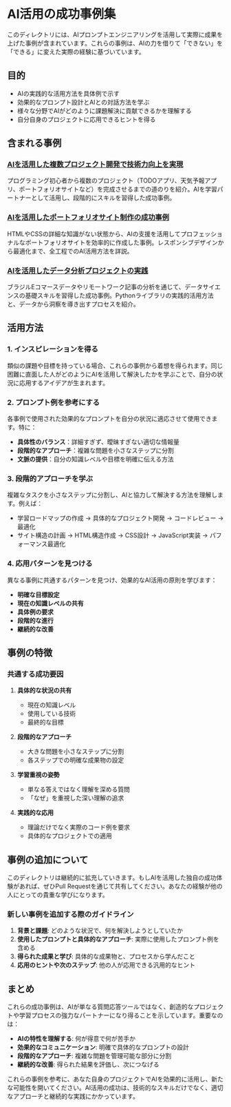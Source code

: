 # AI活用の成功事例集

このディレクトリには、AIプロンプトエンジニアリングを活用して実際に成果を上げた事例が含まれています。これらの事例は、AIの力を借りて「できない」を「できる」に変えた実際の経験に基づいています。

## 目的

- AIの実践的な活用方法を具体例で示す
- 効果的なプロンプト設計とAIとの対話方法を学ぶ
- 様々な分野でAIがどのように課題解決に貢献できるかを理解する
- 自分自身のプロジェクトに応用できるヒントを得る

## 含まれる事例

### [AIを活用した複数プロジェクト開発で技術力向上を実現](https://github.com/oka031/ai-prompt-library/blob/main/success-stories/practicing%20ai-powered%20data%20analysis%20projects.md)
プログラミング初心者から複数のプロジェクト（TODOアプリ、天気予報アプリ、ポートフォリオサイトなど）を完成させるまでの道のりを紹介。AIを学習パートナーとして活用し、段階的にスキルを習得した成功事例。

### [AIを活用したポートフォリオサイト制作の成功事例](https://github.com/oka031/ai-prompt-library/blob/main/success-stories/portfolio-creation-case-study.md)
HTMLやCSSの詳細な知識がない状態から、AIの支援を活用してプロフェッショナルなポートフォリオサイトを効率的に作成した事例。レスポンシブデザインから最適化まで、全工程でのAI活用方法を詳説。

### [AIを活用したデータ分析プロジェクトの実践](https://github.com/oka031/ai-prompt-library/blob/main/success-stories/data-analysis-with-no-coding.md)
ブラジルEコマースデータやリモートワーク記事の分析を通じて、データサイエンスの基礎スキルを習得した成功事例。Pythonライブラリの実践的活用方法と、データから洞察を導き出すプロセスを紹介。

## 活用方法

### 1. インスピレーションを得る
類似の課題や目標を持っている場合、これらの事例から着想を得られます。同じ困難に直面した人がどのようにAIを活用して解決したかを学ぶことで、自分の状況に応用するアイデアが生まれます。

### 2. プロンプト例を参考にする
各事例で使用された効果的なプロンプトを自分の状況に適応させて使用できます。特に：
- **具体性のバランス**：詳細すぎず、曖昧すぎない適切な情報量
- **段階的なアプローチ**：複雑な問題を小さなステップに分割
- **文脈の提供**：自分の知識レベルや目標を明確に伝える方法

### 3. 段階的アプローチを学ぶ
複雑なタスクを小さなステップに分割し、AIと協力して解決する方法を理解します。例えば：
- 学習ロードマップの作成 → 具体的なプロジェクト開発 → コードレビュー → 最適化
- サイト構造の計画 → HTML構造作成 → CSS設計 → JavaScript実装 → パフォーマンス最適化

### 4. 応用パターンを見つける
異なる事例に共通するパターンを見つけ、効果的なAI活用の原則を学びます：
- **明確な目標設定**
- **現在の知識レベルの共有**
- **具体例の要求**
- **段階的な進行**
- **継続的な改善**

## 事例の特徴

### 共通する成功要因

1. **具体的な状況の共有**
   - 現在の知識レベル
   - 使用している技術
   - 最終的な目標

2. **段階的なアプローチ**
   - 大きな問題を小さなステップに分割
   - 各ステップでの明確な成果物の設定

3. **学習重視の姿勢**
   - 単なる答えではなく理解を深める質問
   - 「なぜ」を重視した深い理解の追求

4. **実践的な応用**
   - 理論だけでなく実際のコード例を要求
   - 具体的なプロジェクトでの適用

## 事例の追加について

このディレクトリは継続的に拡充していきます。もしAIを活用した独自の成功体験があれば、ぜひPull Requestを通じて共有してください。あなたの経験が他の人にとっての貴重な学びになります。

### 新しい事例を追加する際のガイドライン

1. **背景と課題**: どのような状況で、何を解決しようとしていたか
2. **使用したプロンプトと具体的なアプローチ**: 実際に使用したプロンプト例を含める
3. **得られた成果と学び**: 具体的な成果物と、プロセスから学んだこと
4. **応用のヒントや次のステップ**: 他の人が応用できる汎用的なヒント

## まとめ

これらの成功事例は、AIが単なる質問応答ツールではなく、創造的なプロジェクトや学習プロセスの強力なパートナーになり得ることを示しています。重要なのは：

- **AIの特性を理解する**: 何が得意で何が苦手か
- **効果的なコミュニケーション**: 明確で具体的なプロンプトの設計
- **段階的なアプローチ**: 複雑な問題を管理可能な部分に分割
- **継続的な改善**: 得られた結果を評価し、次につなげる

これらの事例を参考に、あなた自身のプロジェクトでAIを効果的に活用し、新たな可能性を開いてください。AI活用の成功は、技術的なスキルだけでなく、適切なアプローチと継続的な実践にかかっています。
